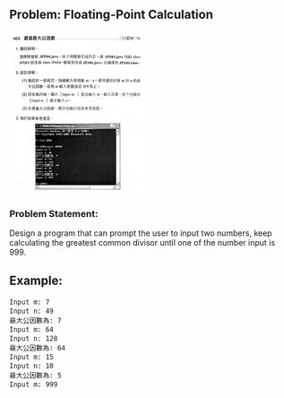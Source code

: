 ## Problem: Floating-Point Calculation

<img alt="Example" src="https://github.com/OG-Matcha/NCU-MIS-Java/blob/b24c9c2f3071379f4c400ee7eb082e863be903f6/Questions_Pic/0428%E8%AA%B2%E5%A0%82%E7%B7%B4%E7%BF%92.png" style = "width: 50%">

### Problem Statement:

Design a program that can prompt the user to input two numbers, keep calculating the greatest common divisor until one of the number input is 999.

## Example:
```
Input m: 7
Input n: 49
最大公因數為: 7
Input m: 64
Input n: 128
最大公因數為: 64
Input m: 15
Input n: 10
最大公因數為: 5
Input m: 999
```
